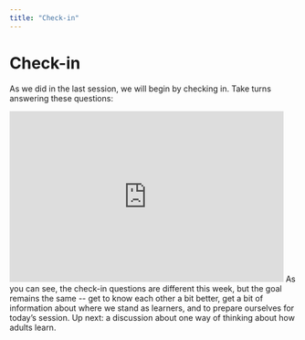 ```yaml
---
title: "Check-in"
---
```

# Check-in

As we did in the last session, we will begin by checking in. 
Take turns answering these questions:
<iframe src="https://docs.google.com/presentation/d/e/2PACX-1vTC7qJDbRjcoEohzKBwC39S13yJf-yRrzPlLue6_4uav7vd7ZTq__MWzcjvtYY9r3GnwQRFiw7ZHw2Y/embed?slide=id.g7e022b973a_0_52&start=false&loop=false&delayms=3000" frameborder="0" width="480" height="299" allowfullscreen="true" mozallowfullscreen="true" webkitallowfullscreen="true"></iframe>
As you can see, the check-in questions are different this week, but the goal remains the same -- get to know each other a bit better, get a bit of information about where we stand as learners, and to prepare ourselves for today’s session. 
Up next: a discussion about one way of thinking about how adults learn.
